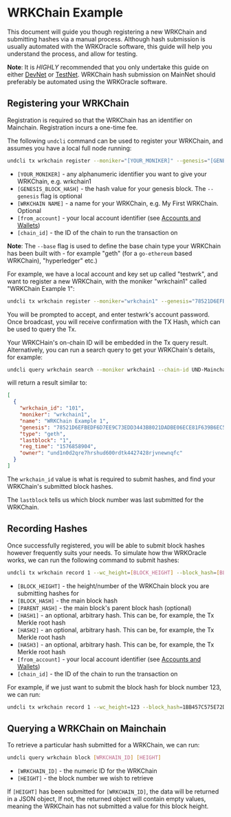 # WRKChain Example

This document will guide you though registering a new WRKChain and submitting hashes
via a manual process. Although hash submission is usually automated with the WRKOracle
software, this guide will help you understand the process, and allow for testing.

**Note**: It is _HIGHLY_ recommended that you only undertake this guide on
either [DevNet](local-devnet.md) or [TestNet](join-testnet.md). WRKChain hash 
submission on MainNet should preferably be automated using the WRKOracle
software.

## Registering your WRKChain

Registration is required so that the WRKChain has an identifier on Mainchain.
Registration incurs a one-time fee.

The following `undcli` command can be used to register your WRKChain, and assumes
you have a local full node running:

```bash
undcli tx wrkchain register --moniker="[YOUR_MONIKER]" --genesis="[GENESIS_BLOCK_HASH]" --name="[WRKCHAIN NAME]" --base="geth" --from [from_account] --chain-id [chain_id] --gas=auto --gas-adjustment=1.25
```

- `[YOUR_MONIKER]` - any alphanumeric identifier you want to give your WRKChain, e.g. wrkchain1
- `[GENESIS_BLOCK_HASH]` - the hash value for your genesis block. The `--genesis` flag is optional
- `[WRKCHAIN NAME]` - a name for your WRKChain, e.g. My First WRKChain. Optional
- `[from_account]` - your local account identifier (see [Accounts and Wallets](accounts-wallets.md))
- `[chain_id]` - the ID of the chain to run the transaction on

**Note**: The `--base` flag is used to define the base chain type your WRKChain has been
built with - for example "geth" (for a `go-ethereum` based WRKChain), "hyperledger" etc.)

For example, we have a local account and key set up called "testwrk", and want
to register a new WRKChain, with the moniker "wrkchain1" called "WRKChain Example 1":

```bash
undcli tx wrkchain register --moniker="wrkchain1" --genesis="78521D6EFBEDF6D7EE9C73EDD3443B8021DADBE06ECE81F639B6EC57D8E3F3EA" --name="WRKChain Example 1" --base="geth" --from testwrk --chain-id UND-Mainchain-TestNet --gas=auto --gas-adjustment=1.25
```

You will be prompted to accept, and enter testwrk's account password. Once
broadcast, you will receive confirmation with the TX Hash, which can be used
to query the Tx.

Your WRKCHain's on-chain ID will be embedded in the Tx query result. Alternatively,
you can run a search query to get your WRKChain's details, for example:

```bash
undcli query wrkchain search --moniker wrkchain1 --chain-id UND-Mainchain-TestNet
```

will return a result similar to:

```json
[
  {
    "wrkchain_id": "101",
    "moniker": "wrkchain1",
    "name": "WRKChain Example 1",
    "genesis": "78521D6EFBEDF6D7EE9C73EDD3443B8021DADBE06ECE81F639B6EC57D8E3F3EA",
    "type": "geth",
    "lastblock": "1",
    "reg_time": "1576858904",
    "owner": "und1n0d2qre7hrshud600rdtk4427428rjvnewnqfc"
  }
]
```

The `wrkchain_id` value is what is required to submit hashes, and find your WRKChain's submitted block hashes.

The `lastblock` tells us which block number was last submitted for the
WRKChain.

## Recording Hashes

Once successfully registered, you will be able to submit block hashes however
frequently suits your needs. To simulate how thw WRKOracle works, we can run the following
command to submit hashes:

```bash
undcli tx wrkchain record 1 --wc_height=[BLOCK_HEIGHT] --block_hash=[BLOCK_HASH] --parent_hash=[PARENT_HASH] --hash1=[HASH1] --hash2=[HASH2] --hash3=[HASH3] --from [account_name] --chain-id [chain_id] --gas=auto --gas-adjustment=1.5
```

- `[BLOCK_HEIGHT]` - the height/number of the WRKChain block you are submitting hashes for
- `[BLOCK_HASH]` - the main block hash
- `[PARENT_HASH]` - the main block's parent block hash (optional)
- `[HASH1]` - an optional, arbitrary hash. This can be, for example, the Tx Merkle root hash
- `[HASH2]` - an optional, arbitrary hash. This can be, for example, the Tx Merkle root hash
- `[HASH3]` - an optional, arbitrary hash. This can be, for example, the Tx Merkle root hash
- `[from_account]` - your local account identifier (see [Accounts and Wallets](accounts-wallets.md))
- `[chain_id]` - the ID of the chain to run the transaction on

For example, if we just want to submit the block hash for block number 123, we can run:

```bash
undcli tx wrkchain record 1 --wc_height=123 --block_hash=1BB457C575E72D7401C809B66290FAC56347223912F2484BA7E881D42495CD0F --from testwrk --chain-id UND-Mainchain-TestNet --gas=auto --gas-adjustment=1.5
```

## Querying a WRKChain on Mainchain

To retrieve a particular hash submitted for a WRKChain, we can run:

```bash
undcli query wrkchain block [WRKCHAIN_ID] [HEIGHT]
```

- `[WRKCHAIN_ID]` - the numeric ID for the WRKChain
- `[HEIGHT]` - the block number we wish to retrieve

If `[HEIGHT]` has been submitted for `[WRKCHAIN_ID]`, the data will be
returned in a JSON object, If not, the returned object will contain empty 
values, meaning the WRKChain has not submitted a value for this block
height.
